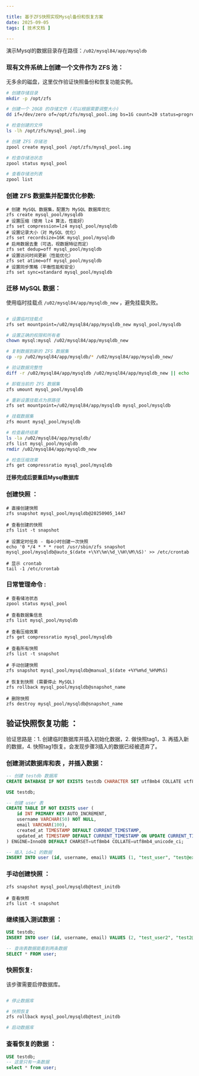 ```yaml
---

title: 基于ZFS快照实现Mysql备份和恢复方案
date: 2025-09-05
tags: [ 技术文档 ]

---
```


演示Mysql的数据目录存在路径：`/u02/mysql84/app/mysqldb`

### 现有文件系统上创建一个文件作为 ZFS 池：

无多余的磁盘，这里仅作验证快照备份和恢复功能实例。

```bash
# 创建存储目录
mkdir -p /opt/zfs

# 创建一个 20GB 的存储文件 (可以根据需要调整大小)
dd if=/dev/zero of=/opt/zfs/mysql_pool.img bs=1G count=20 status=progress

# 检查创建的文件
ls -lh /opt/zfs/mysql_pool.img

# 创建 ZFS 存储池
zpool create mysql_pool /opt/zfs/mysql_pool.img

# 检查存储池状态
zpool status mysql_pool

# 查看存储池列表
zpool list
```

### 创建 ZFS 数据集并配置优化参数:

```
# 创建 MySQL 数据集，配置为 MySQL 数据库优化
zfs create mysql_pool/mysqldb
# 设置压缩（使用 lz4 算法，性能好）
zfs set compression=lz4 mysql_pool/mysqldb
# 设置记录大小（对 MySQL 优化）
zfs set recordsize=16K mysql_pool/mysqldb
# 启用数据去重（可选，视数据特征而定）
zfs set dedup=off mysql_pool/mysqldb
# 设置访问时间更新（性能优化）
zfs set atime=off mysql_pool/mysqldb
# 设置同步策略（平衡性能和安全）
zfs set sync=standard mysql_pool/mysqldb

```

### 迁移 MySQL 数据：

使用临时挂载点 `/u02/mysql84/app/mysqldb_new` ，避免挂载失败。

```bash

# 设置临时挂载点
zfs set mountpoint=/u02/mysql84/app/mysqldb_new mysql_pool/mysqldb

# 设置正确的权限和所有者
chown mysql:mysql /u02/mysql84/app/mysqldb_new

# 复制数据到新的 ZFS 数据集
cp -rp /u02/mysql84/app/mysqldb/* /u02/mysql84/app/mysqldb_new/

# 验证数据完整性
diff -r /u02/mysql84/app/mysqldb /u02/mysql84/app/mysqldb_new || echo 'Some differences found, please review'

# 卸载当前的 ZFS 数据集
zfs umount mysql_pool/mysqldb

# 重新设置挂载点为原路径
zfs set mountpoint=/u02/mysql84/app/mysqldb mysql_pool/mysqldb

# 挂载数据集
zfs mount mysql_pool/mysqldb

# 检查最终结果
ls -la /u02/mysql84/app/mysqldb/
zfs list mysql_pool/mysqldb
rmdir /u02/mysql84/app/mysqldb_new

# 检查压缩效果
zfs get compressratio mysql_pool/mysqldb
```

**迁移完成后要重启Mysql数据库**

### 创建快照 ：

```
# 直接创建快照
zfs snapshot mysql_pool/mysqldb@20250905_1447

# 查看创建的快照
zfs list -t snapshot

# 设置定时任务 - 每4小时创建一次快照
echo '0 */4 * * * root /usr/sbin/zfs snapshot mysql_pool/mysqldb@auto_$(date +\%Y\%m\%d_\%H\%M\%S)' >> /etc/crontab

# 显示 crontab
tail -1 /etc/crontab
```

### 日常管理命令 :

```
# 查看储池状态
zpool status mysql_pool

# 查看数据集信息
zfs list mysql_pool/mysqldb

# 查看压缩效果
zfs get compressratio mysql_pool/mysqldb

# 查看所有快照
zfs list -t snapshot

# 手动创建快照
zfs snapshot mysql_pool/mysqldb@manual_$(date +%Y%m%d_%H%M%S)

# 恢复到快照 (需要停止 MySQL)
zfs rollback mysql_pool/mysqldb@snapshot_name

# 删除快照
zfs destroy mysql_pool/mysqldb@snapshot_name
```


## 验证快照恢复功能 ：

验证思路是：1. 创建临时数据库并插入初始化数据，2. 做快照tag1，3. 再插入新的数据，4. 快照tag1恢复。会发现步骤3插入的数据已经被遗弃了。

### 创建测试数据库和表 ，并插入数据：

```sql
-- 创建 testdb 数据库
CREATE DATABASE IF NOT EXISTS testdb CHARACTER SET utf8mb4 COLLATE utf8mb4_unicode_ci;

USE testdb;

-- 创建 user 表
CREATE TABLE IF NOT EXISTS user (
    id INT PRIMARY KEY AUTO_INCREMENT,
    username VARCHAR(50) NOT NULL,
    email VARCHAR(100),
    created_at TIMESTAMP DEFAULT CURRENT_TIMESTAMP,
    updated_at TIMESTAMP DEFAULT CURRENT_TIMESTAMP ON UPDATE CURRENT_TIMESTAMP
) ENGINE=InnoDB DEFAULT CHARSET=utf8mb4 COLLATE=utf8mb4_unicode_ci;

-- 插入 id=1 的数据
INSERT INTO user (id, username, email) VALUES (1, "test_user", "test@example.com");
```

### 手动创建快照 ：

```
zfs snapshot mysql_pool/mysqldb@test_initdb

# 查看快照
zfs list -t snapshot
```

### 继续插入测试数据 ：

```sql
USE testdb;
INSERT INTO user (id, username, email) VALUES (2, "test_user2", "test2@example.com");

-- 查询表数据能看到两条数据
SELECT * FROM user;
```

### 快照恢复:

该步骤需要启停数据库。

```bash

# 停止数据库

# 快照恢复
zfs rollback mysql_pool/mysqldb@test_initdb

# 启动数据库

```

### 查看恢复的数据 ：

```sql
USE testdb;
-- 这里只有一条数据
select * from user;
```